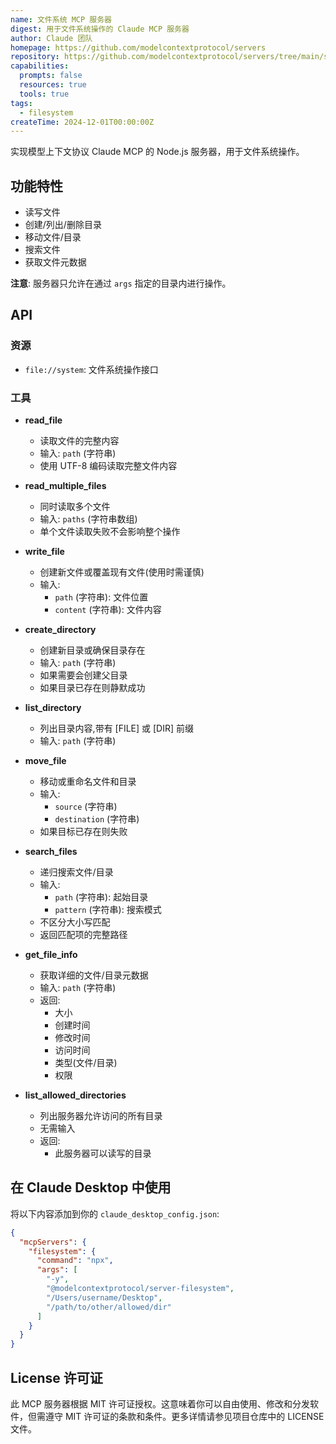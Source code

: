 ```yaml
---
name: 文件系统 MCP 服务器
digest: 用于文件系统操作的 Claude MCP 服务器
author: Claude 团队
homepage: https://github.com/modelcontextprotocol/servers
repository: https://github.com/modelcontextprotocol/servers/tree/main/src/filesystem
capabilities:
  prompts: false
  resources: true
  tools: true
tags:
  - filesystem
createTime: 2024-12-01T00:00:00Z
---
```


实现模型上下文协议 Claude MCP 的 Node.js 服务器，用于文件系统操作。

## 功能特性

- 读写文件
- 创建/列出/删除目录
- 移动文件/目录
- 搜索文件
- 获取文件元数据

**注意**: 服务器只允许在通过 `args` 指定的目录内进行操作。

## API

### 资源

- `file://system`: 文件系统操作接口

### 工具

- **read_file**

  - 读取文件的完整内容
  - 输入: `path` (字符串)
  - 使用 UTF-8 编码读取完整文件内容

- **read_multiple_files**

  - 同时读取多个文件
  - 输入: `paths` (字符串数组)
  - 单个文件读取失败不会影响整个操作

- **write_file**

  - 创建新文件或覆盖现有文件(使用时需谨慎)
  - 输入:
    - `path` (字符串): 文件位置
    - `content` (字符串): 文件内容

- **create_directory**

  - 创建新目录或确保目录存在
  - 输入: `path` (字符串)
  - 如果需要会创建父目录
  - 如果目录已存在则静默成功

- **list_directory**

  - 列出目录内容,带有 [FILE] 或 [DIR] 前缀
  - 输入: `path` (字符串)

- **move_file**

  - 移动或重命名文件和目录
  - 输入:
    - `source` (字符串)
    - `destination` (字符串)
  - 如果目标已存在则失败

- **search_files**

  - 递归搜索文件/目录
  - 输入:
    - `path` (字符串): 起始目录
    - `pattern` (字符串): 搜索模式
  - 不区分大小写匹配
  - 返回匹配项的完整路径

- **get_file_info**

  - 获取详细的文件/目录元数据
  - 输入: `path` (字符串)
  - 返回:
    - 大小
    - 创建时间
    - 修改时间
    - 访问时间
    - 类型(文件/目录)
    - 权限

- **list_allowed_directories**

  - 列出服务器允许访问的所有目录
  - 无需输入
  - 返回:
    - 此服务器可以读写的目录

## 在 Claude Desktop 中使用

将以下内容添加到你的 `claude_desktop_config.json`:

```json
{
  "mcpServers": {
    "filesystem": {
      "command": "npx",
      "args": [
        "-y",
        "@modelcontextprotocol/server-filesystem",
        "/Users/username/Desktop",
        "/path/to/other/allowed/dir"
      ]
    }
  }
}
```

## License 许可证

此 MCP 服务器根据 MIT 许可证授权。这意味着你可以自由使用、修改和分发软件，但需遵守 MIT 许可证的条款和条件。更多详情请参见项目仓库中的 LICENSE 文件。
